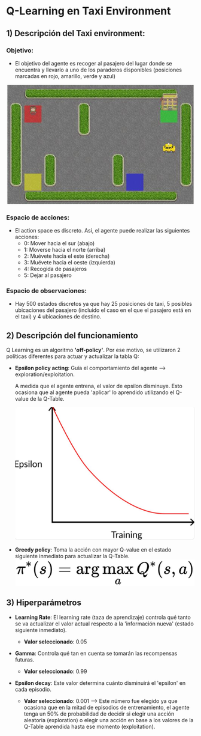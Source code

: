 # Q-Learning en Taxi Environment
## 1) Descripción del Taxi environment:
### Objetivo:
* El objetivo del agente es recoger al pasajero del lugar donde se encuentra y llevarlo a uno de los paraderos disponibles (posiciones marcadas en rojo, amarillo, verde y azul)

<div align="center">
  <img src="https://github.com/DianaMLlamocaZ/REINFORCEMENT_LEARNING/blob/main/Q-LEARNING/RL%20-%20TAXI/IMAGENES/TaxiEnv.JPG">
</div>

### Espacio de acciones:
* El action space es discreto. Así, el agente puede realizar las siguientes acciones:
  - 0: Mover hacia el sur (abajo)
  -  1: Moverse hacia el norte (arriba)
  - 2: Muévete hacia el este (derecha)
  - 3: Muévete hacia el oeste (izquierda)
  - 4: Recogida de pasajeros
  - 5: Dejar al pasajero

### Espacio de observaciones:
* Hay 500 estados discretos ya que hay 25 posiciones de taxi, 5 posibles ubicaciones del pasajero (incluido el caso en el que el pasajero está en el taxi) y 4 ubicaciones de destino.


## 2) Descripción del funcionamiento
Q Learning es un algoritmo **'off-policy'**. Por ese motivo, se utilizaron 2 políticas diferentes para actuar y actualizar la tabla Q:
- **Epsilon policy acting**: Guía el comportamiento del agente --> exploration/exploitation.
  
  A medida que el agente entrena, el valor de epsilon disminuye. Esto ocasiona que al agente pueda 'aplicar' lo aprendido utilizando el Q-value de la Q-Table.

  ![](https://github.com/DianaMLlamocaZ/REINFORCEMENT_LEARNING/blob/main/Q-LEARNING/RL%20-%20TAXI/IMAGENES/EpsilonPolicy.JPG)
  
- **Greedy policy**: Toma la acción con mayor Q-value en el estado siguiente inmediato para actualizar la Q-Table.
  ![](https://github.com/DianaMLlamocaZ/REINFORCEMENT_LEARNING/blob/main/Q-LEARNING/RL%20-%20TAXI/IMAGENES/PolicyUpd.JPG)


## 3) Hiperparámetros
* **Learning Rate**: El learning rate (taza de aprendizaje) controla qué tanto se va actualizar el valor actual respecto a la 'información nueva' (estado siguiente inmediato).
  - **Valor seleccionado**: 0.05

* **Gamma**: Controla qué tan en cuenta se tomarán las recompensas futuras.
  - **Valor seleccionado**: 0.99

* **Epsilon decay**: Este valor determina cuánto disminuirá el 'epsilon' en cada episodio.
  - **Valor seleccionado**: 0.001 --> Este número fue elegido ya que ocasiona que en la mitad de episodios de entrenamiento, el agente tenga un 50% de probabilidad de decidir si elegir una acción aleatoria (exploration) o elegir una acción en base a los valores de la Q-Table aprendida hasta ese momento (exploitation).
